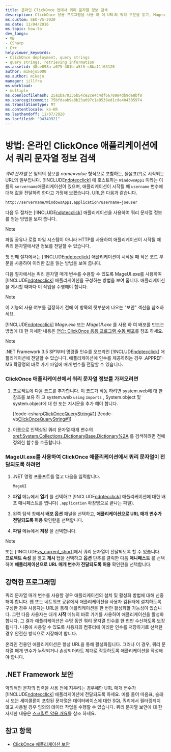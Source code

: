 ```yaml
---
title: 온라인 ClickOnce 앱에서 쿼리 문자열 정보 검색
description: ClickOnce 응용 프로그램을 사용 하 여 URL의 쿼리 부분을 읽고, Mageui.exe를 사용 하 여 쿼리 문자열 매개 변수를 허용 하도록 응용 프로그램을 구성 하는 방법을 알아봅니다.
ms.custom: SEO-VS-2020
ms.date: 11/04/2016
ms.topic: how-to
dev_langs:
- VB
- CSharp
- C++
helpviewer_keywords:
- ClickOnce deployment, query strings
- query strings, retrieving information
ms.assetid: 48ce098a-a075-481b-a5f5-c8ba11f63120
author: mikejo5000
ms.author: mikejo
manager: jillfra
ms.workload:
- multiple
ms.openlocfilehash: 25a1ba70336b54ce2ce4c4df6678984db9de8bf8
ms.sourcegitcommit: 75bfdaab9a8b23a097c1e8538ed1cde404305974
ms.translationtype: MT
ms.contentlocale: ko-KR
ms.lasthandoff: 11/07/2020
ms.locfileid: "94349921"
---
```

# <a name="how-to-retrieve-query-string-information-in-an-online-clickonce-application"></a>방법: 온라인 ClickOnce 애플리케이션에서 쿼리 문자열 정보 검색
*쿼리 문자열* 은 임의의 정보를 *name=value* 형식으로 포함하는, 물음표(?)로 시작되는 URL의 일부입니다. [!INCLUDE[ndptecclick](../deployment/includes/ndptecclick_md.md)] 에 호스트하는 `WindowsApp1` 이라는 이름의 `servername`애플리케이션이 있으며, 애플리케이션이 시작될 때 `username` 변수에 대해 값을 전달하려 한다고 가정해 보겠습니다. URL은 다음과 같습니다.

 `http://servername/WindowsApp1.application?username=joeuser`

 다음 두 절차는 [!INCLUDE[ndptecclick](../deployment/includes/ndptecclick_md.md)] 애플리케이션을 사용하여 쿼리 문자열 정보를 얻는 방법을 보여 줍니다.

> [!NOTE]
> 파일 공유나 로컬 파일 시스템이 아니라 HTTP를 사용하여 애플리케이션이 시작될 때 쿼리 문자열에서만 정보를 전달할 수 있습니다.

 첫 번째 절차에서는 [!INCLUDE[ndptecclick](../deployment/includes/ndptecclick_md.md)] 애플리케이션이 시작될 때 작은 코드 부분을 사용하여 이러한 값을 읽는 방법을 보여 줍니다.

 다음 절차에서는 쿼리 문자열 매개 변수를 수용할 수 있도록 MageUI.exe를 사용하여 [!INCLUDE[ndptecclick](../deployment/includes/ndptecclick_md.md)] 애플리케이션을 구성하는 방법을 보여 줍니다. 애플리케이션을 게시할 때마다 이 작업을 수행해야 합니다.

> [!NOTE]
> 이 기능의 사용 여부를 결정하기 전에 이 항목의 뒷부분에 나오는 "보안" 섹션을 참조하세요.

 [!INCLUDE[ndptecclick](../deployment/includes/ndptecclick_md.md)] *Mage.exe* 또는 *MageUI.exe* 를 사용 하 여 배포를 만드는 방법에 대 한 자세한 내용은 [연습: ClickOnce 응용 프로그램 수동 배포](../deployment/walkthrough-manually-deploying-a-clickonce-application.md)를 참조 하세요.

> [!NOTE]
> .NET Framework 3.5 SP1부터 명령줄 인수를 오프라인 [!INCLUDE[ndptecclick](../deployment/includes/ndptecclick_md.md)] 애플리케이션에 전달할 수 있습니다. 애플리케이션에 인수를 제공하려는 경우 .APPREF-MS 확장명의 바로 가기 파일에 매개 변수를 전달할 수 있습니다.

### <a name="to-obtain-query-string-information-from-a-clickonce-application"></a>ClickOnce 애플리케이션에서 쿼리 문자열 정보를 가져오려면

1. 프로젝트에 다음 코드를 추가합니다. 이 코드가 작동 하려면 system.web에 대 한 참조를 보유 하 고 system.web `using` `Imports` , System.object 및 system.object에 대 한 또는 지시문을 추가 해야 합니다.

     [!code-csharp[ClickOnceQueryString#1](../deployment/codesnippet/CSharp/how-to-retrieve-query-string-information-in-an-online-clickonce-application_1.cs)]
     [!code-vb[ClickOnceQueryString#1](../deployment/codesnippet/VisualBasic/how-to-retrieve-query-string-information-in-an-online-clickonce-application_1.vb)]

2. 이름으로 인덱싱된 쿼리 문자열 매개 변수의 <xref:System.Collections.DictionaryBase.Dictionary%2A> 를 검색하려면 전에 정의한 함수를 호출합니다.

### <a name="to-enable-query-string-passing-in-a-clickonce-application-with-mageuiexe"></a>MageUI.exe를 사용하여 ClickOnce 애플리케이션에서 쿼리 문자열이 전달되도록 하려면

1. .NET 명령 프롬프트를 열고 다음을 입력합니다.

   ```cmd
   MageUI
   ```

2. **파일** 메뉴에서 **열기** 를 선택하고 [!INCLUDE[ndptecclick](../deployment/includes/ndptecclick_md.md)] 애플리케이션에 대한 배포 매니페스트를 엽니다( `.application` 확장명으로 끝나는 파일).

3. 왼쪽 탐색 창에서 **배포 옵션** 패널을 선택하고, **애플리케이션으로 URL 매개 변수가 전달되도록 허용** 확인란을 선택합니다.

4. **파일** 메뉴에서 **저장** 을 선택합니다.

> [!NOTE]
> 또는 [!INCLUDE[vs_current_short](../code-quality/includes/vs_current_short_md.md)]에서 쿼리 문자열이 전달되도록 할 수 있습니다. **프로젝트 속성** 을 열고 **게시** 탭을 선택하고 **옵션** 단추를 클릭한 다음 **매니페스트** 를 선택하여 **애플리케이션으로 URL 매개 변수가 전달되도록 허용** 확인란을 선택합니다.

## <a name="robust-programming"></a>강력한 프로그래밍
 쿼리 문자열 매개 변수를 사용할 경우 애플리케이션의 설치 및 활성화 방법에 대해 신중해야 합니다. 웹 또는 네트워크 공유에서 애플리케이션을 사용자 컴퓨터에 설치하도록 구성한 경우 사용자는 URL을 통해 애플리케이션을 한 번만 활성화할 가능성이 있습니다. 그런 다음 사용자는 대개 **시작** 메뉴의 바로 가기를 사용하여 애플리케이션을 활성화합니다. 그 결과 애플리케이션은 수명 동안 쿼리 문자열 인수를 한 번만 수신하도록 보장됩니다. 나중에 사용할 수 있도록 사용자의 컴퓨터에 이러한 인수를 저장하기로 선택한 경우 안전한 방식으로 저장해야 합니다.

 온라인 전용인 애플리케이션은 항상 URL을 통해 활성화됩니다. 그러나 이 경우, 쿼리 문자열 매개 변수가 누락되거나 손상되더라도 제대로 작동하도록 애플리케이션을 작성해야 합니다.

## <a name="net-framework-security"></a>.NET Framework 보안
 악의적인 문자의 입력을 사용 전에 지우려는 경우에만 URL 매개 변수가 [!INCLUDE[ndptecclick](../deployment/includes/ndptecclick_md.md)] 애플리케이션에 전달되도록 하세요. 예를 들어 따옴표, 슬래시 또는 세미콜론이 포함된 문자열은 데이터베이스에 대한 SQL 쿼리에서 필터링되지 않고 사용될 경우 임의의 데이터 작업을 수행할 수 있습니다. 쿼리 문자열 보안에 대 한 자세한 내용은 [스크립트 악용 개요](/previous-versions/w1sw53ds(v=vs.140))를 참조 하세요.

## <a name="see-also"></a>참고 항목
- [ClickOnce 애플리케이션 보안](../deployment/securing-clickonce-applications.md)